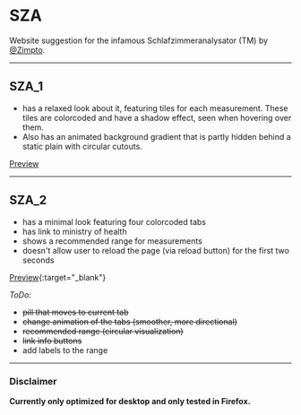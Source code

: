 # SZA

 Website suggestion for the infamous Schlafzimmeranalysator (TM) by [@Zimpto](https://github.com/Zimpto "Thomas Zimmermann").

---

## SZA_1

- has a relaxed look about it, featuring tiles for each measurement.
These tiles are colorcoded and have a shadow effect, seen when hovering over them.
- Also has an animated background gradient that is partly hidden behind a static plain with circular cutouts.

[Preview](https://codepen.io/Rubinhio/pen/PoaLEWG "CodePen")

---

## SZA_2

- has a minimal look featuring four colorcoded tabs
- has link to ministry of health
- shows a recommended range for measurements
- doesn't allow user to reload the page (via reload button) for the first two seconds

[Preview](https://codepen.io/Rubinhio/pen/ZEgXaYq "CodePen"){:target="_blank"}

*ToDo:*

- ~~pill that moves to current tab~~
- ~~change animation of the tabs (smoother, more directional)~~
- ~~recommended range (circular visualization)~~
- ~~link info buttons~~
- add labels to the range

---

### Disclaimer

**Currently only optimized for desktop and only tested in Firefox.**
